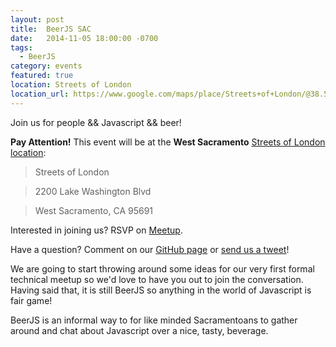 ```yaml
---
layout: post
title:  BeerJS SAC
date:   2014-11-05 18:00:00 -0700
tags:
  - BeerJS
category: events
featured: true
location: Streets of London
location_url: https://www.google.com/maps/place/Streets+of+London/@38.5589138,-121.5036519,14z/data=!3m1!5s0x809ad3e0104545f5:0x7edf0a3ae4cce385!4m5!1m2!2m1!1sstreets+of+london!3m1!1s0x0000000000000000:0x27a2577cf21a1e99
---
```


Join us for people && Javascript && beer!

**Pay Attention!** This event will be at the **West Sacramento**
[Streets of London location](https://www.google.com/maps/place/Streets+of+London/@38.5589138,-121.5036519,14z/data=!3m1!5s0x809ad3e0104545f5:0x7edf0a3ae4cce385!4m5!1m2!2m1!1sstreets+of+london!3m1!1s0x0000000000000000:0x27a2577cf21a1e99):

> Streets of London

> 2200 Lake Washington Blvd

> West Sacramento, CA 95691

Interested in joining us? RSVP on
[Meetup](http://www.meetup.com/The-Sacramento-Javascript-Meetup/events/216877082/).

Have a question? Comment on our
[GitHub page](https://github.com/beerjs/sac/issues/8) or
[send us a tweet](https://twitter.com/beerjs_sac)!

<!-- more -->

We are going to start throwing around some ideas for our very first formal
technical meetup so we'd love to have you out to join the conversation. Having
said that, it is still BeerJS so anything in the world of Javascript is fair game!

BeerJS is an informal way to for like minded Sacramentoans to gather around and
chat about Javascript over a nice, tasty, beverage.

